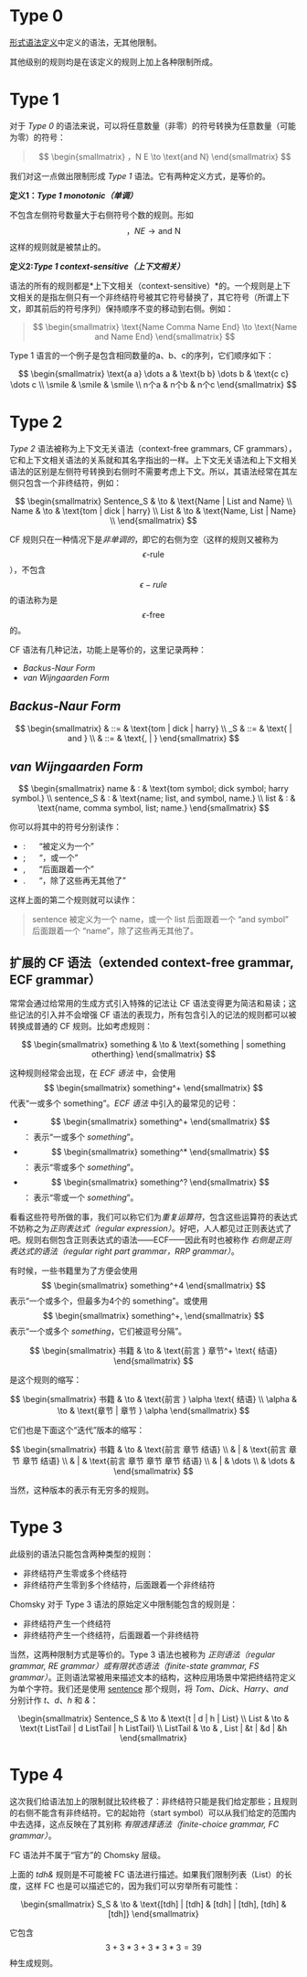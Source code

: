 # Type 0

[形式语法定义](./formal-grammars.md)中定义的语法，无其他限制。

其他级别的规则均是在该定义的规则上加上各种限制所成。


# Type 1

对于 *Type 0* 的语法来说，可以将任意数量（非零）的符号转换为任意数量（可能为零）的符号：

> $$ \begin{smallmatrix} ，N E \to \text{and N} \end{smallmatrix} $$

我们对这一点做出限制形成 *Type 1* 语法。它有两种定义方式，是等价的。

__定义1：*Type 1 monotonic（单调）*__

不包含左侧符号数量大于右侧符号个数的规则。形如 $$ ，N E \to \text{and N} $$ 这样的规则就是被禁止的。

__定义2:*Type 1 context-sensitive（上下文相关）*__

语法的所有的规则都是*上下文相关（context-sensitive）*的。一个规则是上下文相关的是指左侧只有一个非终结符号被其它符号替换了，其它符号（所谓上下文，即其前后的符号序列）保持顺序不变的移动到右侧。例如：

> $$ \begin{smallmatrix} \text{Name Comma Name End} \to \text{Name and Name End} \end{smallmatrix} $$


Type 1 语言的一个例子是包含相同数量的a、b、c的序列，它们顺序如下：

<center>
$$ \begin{smallmatrix}
\text{a a} \dots a & \text{b b} \dots b & \text{c c} \dots c \\
\smile & \smile & \smile \\
n个a & n个b & n个c
\end{smallmatrix} $$
</center>


# Type 2

*Type 2* 语法被称为上下文无关语法（context-free grammars, CF grammars），它和上下文相关语法的关系就和其名字指出的一样。上下文无关语法和上下文相关语法的区别是左侧符号转换到右侧时不需要考虑上下文。所以，其语法经常在其左侧只包含一个非终结符，例如：

<center id="sentence_rule">
$$ \begin{smallmatrix}
Sentence_S & \to & \text{Name | List and Name} \\
Name       & \to & \text{tom | dick | harry} \\
List       & \to & \text{Name, List | Name} \\
\end{smallmatrix} $$
</center>

CF 规则只在一种情况下是*非单调的*，即它的右侧为空（这样的规则又被称为 $$ \epsilon\text{-rule} $$），不包含 $$ \epsilon-rule $$ 的语法称为是 $$ \epsilon\text{-free} $$ 的。


CF 语法有几种记法，功能上是等价的，这里记录两种：

- *Backus-Naur Form*
- *van Wijngaarden Form*


## *Backus-Naur Form*

<center>
$$ \begin{smallmatrix}
<name> & ::= & \text{tom | dick | harry} \\
<sentence>_S & ::= & \text{<name> | <list> and <name>} \\
<list> & ::= & \text{<name>, <list> | <name>}
\end{smallmatrix} $$
</center>

## *van Wijngaarden Form*

<center>
$$ \begin{smallmatrix}
name       & : & \text{tom symbol; dick symbol; harry symbol.} \\
sentence_S & : & \text{name; list, and symbol, name.} \\
list       & : & \text{name, comma symbol, list; name.}
\end{smallmatrix} $$
</center>

你可以将其中的符号分别读作：

- : &nbsp;&nbsp;&nbsp;&nbsp; “被定义为一个”
- ; &nbsp;&nbsp;&nbsp;&nbsp; “，或一个”
- , &nbsp;&nbsp;&nbsp;&nbsp; “后面跟着一个”
- . &nbsp;&nbsp;&nbsp;&nbsp; “，除了这些再无其他了”

这样上面的第二个规则就可以读作：

> sentence 被定义为一个 name，或一个 list 后面跟着一个 “and symbol” 后面跟着一个 “name”，除了这些再无其他了。


## 扩展的 CF 语法（extended context-free grammar, ECF grammar）

常常会通过给常用的生成方式引入特殊的记法让 CF 语法变得更为简洁和易读；这些记法的引入并不会增强 CF 语法的表现力，所有包含引入的记法的规则都可以被转换成普通的 CF 规则。比如考虑规则：

<center>
$$ \begin{smallmatrix}
something & \to & \text{something | something otherthing}
\end{smallmatrix} $$
</center>

这种规则经常会出现，在 *ECF 语法* 中，会使用 $$ \begin{smallmatrix} something^+ \end{smallmatrix} $$ 代表“一或多个 something”。*ECF 语法* 中引入的最常见的记号：

- $$ \begin{smallmatrix} something^+ \end{smallmatrix} $$ ： 表示“一或多个 *something*”。
- $$ \begin{smallmatrix} something^* \end{smallmatrix} $$ ： 表示“零或多个 *something*”。
- $$ \begin{smallmatrix} something^? \end{smallmatrix} $$ ： 表示“零或一个 *something*”。

看看这些符号所做的事，我们可以称它们为*重复运算符*，包含这些运算符的表达式不妨称之为*正则表达式（regular expression）*。好吧，人人都见过正则表达式了吧。规则右侧包含正则表达式的语法——ECF——因此有时也被称作 *右侧是正则表达式的语法（regular right part grammar，RRP grammar）*。

有时候，一些书籍里为了方便会使用 $$ \begin{smallmatrix} something^+4 \end{smallmatrix} $$ 表示“一个或多个，但最多为4个的 something”。或使用 $$ \begin{smallmatrix} something^+, \end{smallmatrix} $$ 表示“一个或多个 *something*，它们被逗号分隔”。

<center>
$$ \begin{smallmatrix}
书籍 & \to & \text{前言 } 章节^+ \text{ 结语}
\end{smallmatrix} $$
</center>

是这个规则的缩写：

<center>
$$ \begin{smallmatrix}
书籍    & \to & \text{前言  } \alpha \text{  结语} \\
\alpha & \to & \text{章节 | 章节  } \alpha
\end{smallmatrix} $$
</center>

它们也是下面这个“迭代”版本的缩写：

<center>
$$ \begin{smallmatrix}
书籍 & \to   & \text{前言 章节 结语} \\
    & |     & \text{前言 章节 章节 结语} \\
    & |     & \text{前言 章节 章节 章节 结语} \\
    & |     & \dots \\
    & \dots &
\end{smallmatrix} $$
</center>

当然，这种版本的表示有无穷多的规则。


# Type 3

此级别的语法只能包含两种类型的规则：

- 非终结符产生零或多个终结符
- 非终结符产生零到多个终结符，后面跟着一个非终结符

Chomsky 对于 Type 3 语法的原始定义中限制能包含的规则是：

- 非终结符产生一个终结符
- 非终结符产生一个终结符，后面跟着一个非终结符

当然，这两种限制方式是等价的。Type 3 语法也被称为 *正则语法（regular grammar, RE grammar）*或*有限状态语法（finite-state grammar, FS grammar）*。正则语法常被用来描述文本的结构，这种应用场景中常把终结符定义为单个字符。我们还是使用 [sentence](#sentence_rule) 那个规则，将 *Tom*、*Dick*、*Harry*、*and* 分别计作 *t*、*d*、*h* 和 *&*：

<center id="tdh&_rule"> \begin{smallmatrix}
Sentence_S & \to & \text{t  | d | h | List} \\
List       & \to & \text{t ListTail | d ListTail | h ListTail} \\
ListTail   & \to & , List | &t | &d | &h
\end{smallmatrix} </center>


# Type 4

这次我们给语法加上的限制就比较终极了：非终结符只能是我们给定那些；且规则的右侧不能含有非终结符。它的起始符（start symbol）可以从我们给定的范围内中去选择，这点反映在了其别称 *有限选择语法（finite-choice grammar, FC grammar）*。

FC 语法并不属于“官方”的 Chomsky 层级。

上面的 *tdh&* 规则是不可能被 FC 语法进行描述。如果我们限制列表（List）的长度，这样 FC 也是可以描述它的，因为我们可以穷举所有可能性：

<center> \begin{smallmatrix}
S_S & \to & \text{[tdh] | [tdh] & [tdh] | [tdh], [tdh] & [tdh]}
\end{smallmatrix} </center>

它包含 $$ 3+3*3+3*3*3=39 $$ 种生成规则。
